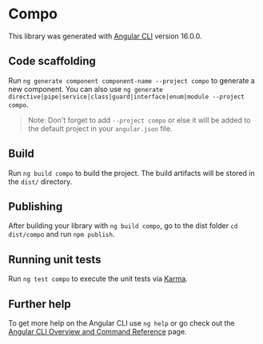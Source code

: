# Compo

This library was generated with [Angular CLI](https://github.com/angular/angular-cli) version 16.0.0.

## Code scaffolding

Run `ng generate component component-name --project compo` to generate a new component. You can also use `ng generate directive|pipe|service|class|guard|interface|enum|module --project compo`.
> Note: Don't forget to add `--project compo` or else it will be added to the default project in your `angular.json` file. 

## Build

Run `ng build compo` to build the project. The build artifacts will be stored in the `dist/` directory.

## Publishing

After building your library with `ng build compo`, go to the dist folder `cd dist/compo` and run `npm publish`.

## Running unit tests

Run `ng test compo` to execute the unit tests via [Karma](https://karma-runner.github.io).

## Further help

To get more help on the Angular CLI use `ng help` or go check out the [Angular CLI Overview and Command Reference](https://angular.io/cli) page.

